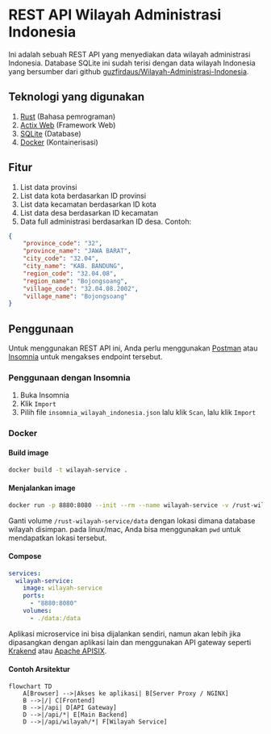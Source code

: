 # REST API Wilayah Administrasi Indonesia

Ini adalah sebuah REST API yang menyediakan data wilayah administrasi Indonesia. Database SQLite ini sudah terisi dengan data wilayah Indonesia yang bersumber dari github [guzfirdaus/Wilayah-Administrasi-Indonesia](https://github.com/guzfirdaus/Wilayah-Administrasi-Indonesia).

## Teknologi yang digunakan
1. [Rust](https://www.rust-lang.org/) (Bahasa pemrograman)
2. [Actix Web](https://actix.rs/) (Framework Web)
3. [SQLite](https://www.sqlite.org/) (Database)
4. [Docker](https://www.docker.com/) (Kontainerisasi)

## Fitur
1. List data provinsi
2. List data kota berdasarkan ID provinsi
3. List data kecamatan berdasarkan ID kota
4. List data desa berdasarkan ID kecamatan
5. Data full administrasi berdasarkan ID desa. Contoh:
```json
{
	"province_code": "32",
	"province_name": "JAWA BARAT",
	"city_code": "32.04",
	"city_name": "KAB. BANDUNG",
	"region_code": "32.04.08",
	"region_name": "Bojongsoang",
	"village_code": "32.04.08.2002",
	"village_name": "Bojongsoang"
}
```
## Penggunaan
Untuk menggunakan REST API ini, Anda perlu menggunakan [Postman](https://www.postman.com/) atau [Insomnia](https://insomnia.rest/) untuk mengakses endpoint tersebut.

### Penggunaan dengan Insomnia
1. Buka Insomnia
2. Klik `Import`
3. Pilih file `insomnia_wilayah_indonesia.json` lalu klik `Scan`, lalu klik `Import`

### Docker

#### Build image
```bash
docker build -t wilayah-service .
```

#### Menjalankan image
```bash
docker run -p 8880:8080 --init --rm --name wilayah-service -v /rust-wilayah-service/data:/data wilayah-service
```
Ganti volume `/rust-wilayah-service/data` dengan lokasi dimana database wilayah disimpan. pada linux/mac, Anda bisa menggunakan `pwd` untuk mendapatkan lokasi tersebut.

#### Compose
```yaml
services:
  wilayah-service:
    image: wilayah-service
    ports:
      - "8880:8080"
    volumes:
      - ./data:/data
```

Aplikasi microservice ini bisa dijalankan sendiri, namun akan lebih jika dipasangkan dengan aplikasi lain dan menggunakan API gateway seperti [Krakend](https://www.krakend.io/) atau [Apache APISIX](https://apisix.apache.org/).

#### Contoh Arsitektur
```mermaid
flowchart TD
    A[Browser] -->|Akses ke aplikasi| B[Server Proxy / NGINX]
    B -->|/| C[Frontend]
    B -->|/api| D[API Gateway]
    D -->|/api/*| E[Main Backend]
    D -->|/api/wilayah/*| F[Wilayah Service]
```
